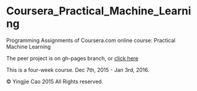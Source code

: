 # Coursera_Practical_Machine_Learning

Programming Assignments of Coursera.com online course: Practical Machine Learning

The peer project is on gh-pages branch, or [click here](https://github.com/Louise222/Coursera_Practical_Machine_Learning/tree/gh-pages)

This is a four-week course. Dec 7th, 2015 - Jan 3rd, 2016.

© Yingjie Cao 2015 All Rights reserved.
